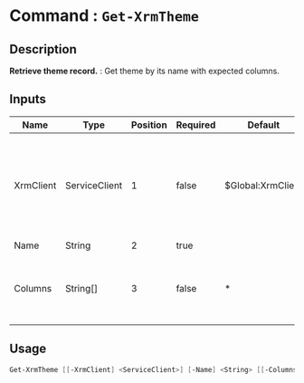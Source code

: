 ﻿# Command : `Get-XrmTheme` 

## Description

**Retrieve theme record.** : Get theme by its name with expected columns.

## Inputs

Name|Type|Position|Required|Default|Description
----|----|--------|--------|-------|-----------
XrmClient|ServiceClient|1|false|$Global:XrmClient|Xrm connector initialized to target instance. Use latest one by default. (Dataverse ServiceClient)
Name|String|2|true||
Columns|String[]|3|false|*|Specify expected columns to retrieve. (Default : All columns)


## Usage

```Powershell 
Get-XrmTheme [[-XrmClient] <ServiceClient>] [-Name] <String> [[-Columns] <String[]>] [<CommonParameters>]
``` 


